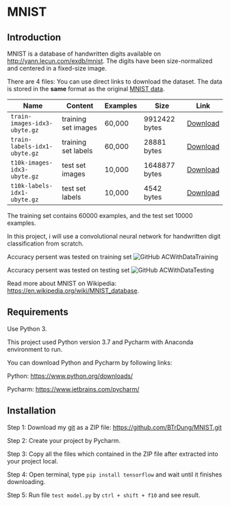 # MNIST

## Introduction
MNIST is a database of handwritten digits available on http://yann.lecun.com/exdb/mnist. The digits have been size-normalized and centered in a fixed-size image.

There are 4 files:
You can use direct links to download the dataset. The data is stored in the **same** format as the original [MNIST data](http://yann.lecun.com/exdb/mnist/).

| Name  | Content | Examples | Size | Link |
| --- | --- |--- | --- |--- |
| `train-images-idx3-ubyte.gz`  | training set images  | 60,000|9912422 bytes | [Download](http://yann.lecun.com/exdb/mnist/train-images-idx3-ubyte.gz)|
| `train-labels-idx1-ubyte.gz`  | training set labels  |60,000|28881 bytes | [Download](http://yann.lecun.com/exdb/mnist/train-labels-idx1-ubyte.gz)|
| `t10k-images-idx3-ubyte.gz`  | test set images  | 10,000|1648877 bytes | [Download](http://yann.lecun.com/exdb/mnist/t10k-images-idx3-ubyte.gz)|
| `t10k-labels-idx1-ubyte.gz`  | test set labels  | 10,000| 4542 bytes | [Download](http://yann.lecun.com/exdb/mnist/t10k-labels-idx1-ubyte.gz)|

The training set contains 60000 examples, and the test set 10000 examples.

In this project, i will use a convolutional neural network for handwritten digit classification from scratch.

Accuracy persent was tested on training set ![GitHub ACWithDataTraining](https://img.shields.io/badge/accuracy-99.65%25-blue)

Accuracy persent was tested on testing set ![GitHub ACWithDataTesting](https://img.shields.io/badge/accuracy-98.71%25-blue)

Read more about MNIST on Wikipedia: https://en.wikipedia.org/wiki/MNIST_database.

## Requirements

Use Python 3. 

This project used Python version 3.7 and Pycharm with Anaconda environment to run. 

You can download Python and Pycharm by following links: 

Python: https://www.python.org/downloads/

Pycharm: https://www.jetbrains.com/pycharm/

## Installation

Step 1: Download my [git](https://github.com/BTrDung/MNIST.git) as a ZIP file: https://github.com/BTrDung/MNIST.git

Step 2: Create your project by Pycharm. 

Step 3: Copy all the files which contained in the ZIP file after extracted into your project local.

Step 4: Open terminal, type ```pip install tensorflow``` and wait until it finishes downloading.

Step 5: Run file ```test model.py``` by ```ctrl + shift + f10``` and see result.

